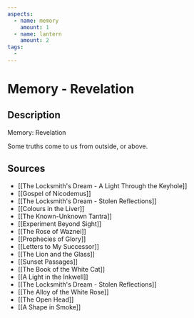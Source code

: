 ```yaml
---
aspects: 
  - name: memory
    amount: 1
  - name: lantern
    amount: 2
tags:
  - 
---
```


# Memory - Revelation

## Description
Memory: Revelation

Some truths come to us from outside, or above.
## Sources
- [[The Locksmith's Dream - A Light Through the Keyhole]]
- [[Gospel of Nicodemus]]
- [[The Locksmith's Dream - Stolen Reflections]]
- [[Colours in the Liver]]
- [[The Known-Unknown Tantra]]
- [[Experiment Beyond Sight]]
- [[The Rose of Waznei]]
- [[Prophecies of Glory]]
- [[Letters to My Successor]]
- [[The Lion and the Glass]]
- [[Sunset Passages]]
- [[The Book of the White Cat]]
- [[A Light in the Inkwell]]
- [[The Locksmith's Dream - Stolen Reflections]]
- [[The Alloy of the White Rose]]
- [[The Open Head]]
- [[A Shape in Smoke]]